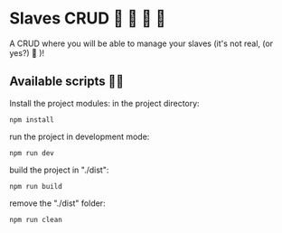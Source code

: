 ﻿# Slaves CRUD 🎉 🎊 🥳 🦄

A CRUD where you will be able to manage your slaves (it's not real, (or yes?) 🧐 )!

## Available scripts 👨‍💻

Install the project modules: in the project directory:

    npm install
run the project in development mode:

    npm run dev
build the project in "./dist":

    npm run build
remove the "./dist" folder:

    npm run clean
